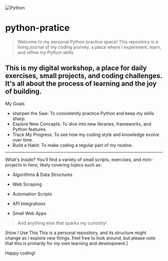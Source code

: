 ![Python](https://img.shields.io/badge/python-3.11-blue.svg)
# python-pratice

> Welcome to my personal Python practice space! This repository is a living journal of my coding journey, a place where I experiment, learn, and refine my Python skills.

**This is my digital workshop, a place for daily exercises, small projects, and coding challenges. It's all about the process of learning and the joy of building.**
---
My Goals
- sharpen the Saw: To consistently practice Python and keep my skills sharp.
- Explore New Concepts: To dive into new libraries, frameworks, and Python features.
- Track My Progress: To see how my coding style and knowledge evolve over time.
- Build a Habit: To make coding a regular part of my routine.
---
What's Inside?
You'll find a variety of small scripts, exercises, and mini-projects in here, likely covering topics such as:

- Algorithms & Data Structures

- Web Scraping

- Automation Scripts

- API Integrations

- Small Web Apps

>And anything else that sparks my curiosity!

[How I Use This
This is a personal repository, and its structure might change as I explore new things. Feel free to look around, but please note that this is primarily for my own learning and development.]

Happy coding!
